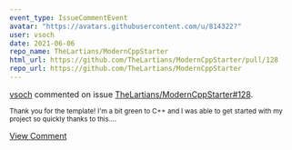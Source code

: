 ```yaml
---
event_type: IssueCommentEvent
avatar: "https://avatars.githubusercontent.com/u/814322?"
user: vsoch
date: 2021-06-06
repo_name: TheLartians/ModernCppStarter
html_url: https://github.com/TheLartians/ModernCppStarter/pull/128
repo_url: https://github.com/TheLartians/ModernCppStarter
---
```


<a href='https://github.com/vsoch' target='_blank'>vsoch</a> commented on issue <a href='https://github.com/TheLartians/ModernCppStarter/pull/128' target='_blank'>TheLartians/ModernCppStarter#128</a>.

<small>Thank you for the template! I'm a bit green to C++ and I was able to get started with my project so quickly thanks to this....</small>

<a href='https://github.com/TheLartians/ModernCppStarter/pull/128' target='_blank'>View Comment</a>